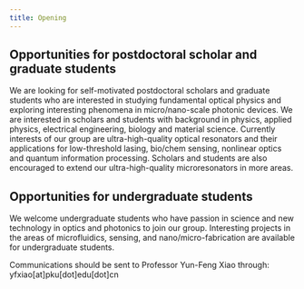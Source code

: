 ```yaml
---
title: Opening
---
```


## Opportunities for postdoctoral scholar and graduate students

We are looking for self-motivated postdoctoral scholars and graduate students who are interested in studying fundamental optical physics and exploring interesting phenomena in micro/nano-scale photonic devices. We are interested in scholars and students with background in physics, applied physics, electrical engineering, biology and material science. Currently interests of our group are ultra-high-quality optical resonators and their applications for low-threshold lasing, bio/chem sensing, nonlinear optics and quantum information processing. Scholars and students are also encouraged to extend our ultra-high-quality microresonators in more areas.

## Opportunities for undergraduate students

We welcome undergraduate students who have passion in science and new technology in optics and photonics to join our group. Interesting projects in the areas of microfluidics, sensing, and nano/micro-fabrication are available for undergraduate students.

Communications should be sent to Professor Yun-Feng Xiao through: yfxiao[at]pku[dot]edu[dot]cn
